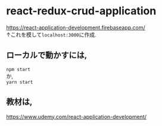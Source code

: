 # react-redux-crud-application
https://react-application-development.firebaseapp.com/  
↑これを模して`localhost:3000`に作成.

## ローカルで動かすには,
`npm start`  
か,  
`yarn start`

## 教材は,
https://www.udemy.com/react-application-development/
